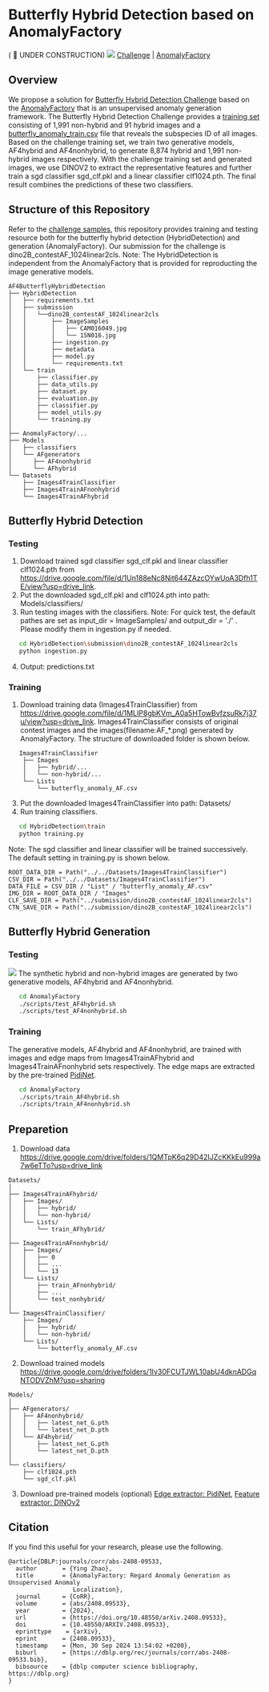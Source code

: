 # Butterfly Hybrid Detection based on AnomalyFactory
( :construction: UNDER CONSTRUCTION)
![](icons/teaser.png)
[Challenge](https://www.codabench.org/competitions/3764/) | [AnomalyFactory](https://arxiv.org/abs/2408.09533)
## Overview
We propose a solution for [Butterfly Hybrid Detection Challenge](https://www.codabench.org/competitions/3764/) based on the [AnomalyFactory](https://arxiv.org/abs/2408.09533) that is an unsupervised anomaly generation framework. The Butterfly Hybrid Detection Challenge provides a [training set](https://www.codabench.org/competitions/3764/#/pages-tab) consisting of 1,991 non-hybrid and 91 hybrid images and a [butterfly_anomaly_train.csv](https://github.com/Imageomics/HDR-anomaly-challenge/blob/main/files/butterfly_anomaly_train.csv) file that reveals the subspecies ID of all images. Based on the challenge training set, we train two generative models, AF4hybrid and AF4nonhybrid, to generate 8,874 hybrid and 1,991 non-hybrid images respectively. With the challenge training set and generated images, we use DINOV2 to extract the representative features and further train a sgd classifier sgd_clf.pkl and a linear classifier clf1024.pth. The final result combines the predictions of these two classifiers.
## Structure of this Repository
Refer to the [challenge samples](https://github.com/Imageomics/HDR-anomaly-challenge-sample), this repository provides training and testing resource both for the butterfly hybrid detection (HybridDetection) and generation (AnomalyFactory). Our submission for the challenge is dino2B_contestAF_1024linear2cls. 
Note: The HybridDetection is independent from the AnomalyFactory that is provided for reproducting the image generative models. 
```
AF4ButterflyHybridDetection
├── HybridDetection
│   ├── requirements.txt
│   ├── submission
│   │   └──dino2B_contestAF_1024linear2cls
│   │       ├── ImageSamples
│   │       │   ├── CAM016049.jpg
│   │       │   └── 15N016.jpg
│   │       ├── ingestion.py
│   │       ├── metadata
│   │       ├── model.py
│   │       └── requirements.txt
│   └── train
│       ├── classifier.py
│       ├── data_utils.py
│       ├── dataset.py
│       ├── evaluation.py
│       ├── classifier.py
│       ├── model_utils.py
│       └── training.py
│
├── AnomalyFactory/...
├── Models
│   ├── classifiers
│   └── AFgenerators
│      ├── AF4nonhybrid
│      └── AFhybrid
└── Datasets
    ├── Images4TrainClassifier
    ├── Images4TrainAFnonhybrid
    └── Images4TrainAFhybrid
```
## Butterfly Hybrid Detection
### Testing 
1. Download trained sgd classifier sgd_clf.pkl and linear classifier clf1024.pth from https://drive.google.com/file/d/1Un188eNc8Nit644ZAzcOYwUoA3Dfh1TE/view?usp=drive_link.
2. Put the downloaded sgd_clf.pkl and clf1024.pth into path: Models/classifiers/
3. Run testing images with the classifiers. Note: For quick test, the default pathes are set as input_dir = ImageSamples/ and output_dir = './' . Please modify them in ingestion.py if needed.
```bash
   cd HybridDetection\submission\dino2B_contestAF_1024linear2cls
   python ingestion.py
```
4. Output: predictions.txt
### Training
1. Download training data (Images4TrainClassifier) from https://drive.google.com/file/d/1MLIP8gbKVm_A0a5HTowBvfzsuRk7j37u/view?usp=drive_link. Images4TrainClassifier consists of original contest images and the images(filename:AF_*.png) generated by AnomalyFactory. The structure of downloaded folder is shown below. 
```
   Images4TrainClassifier
    ├── Images
    │   ├── hybrid/...
    │   └── non-hybrid/...
    └── Lists
        └── butterfly_anomaly_AF.csv
```
3. Put the downloaded Images4TrainClassifier into path: Datasets/
4. Run training classifiers.
```bash
   cd HybridDetection\train
   python training.py
```
Note: The sgd classifier and linear classifier will be trained successively.
The default setting in training.py is shown below.
```
ROOT_DATA_DIR = Path("../../Datasets/Images4TrainClassifier")
CSV_DIR = Path("../../Datasets/Images4TrainClassifier")
DATA_FILE = CSV_DIR / "List" / "butterfly_anomaly_AF.csv"  
IMG_DIR = ROOT_DATA_DIR / "Images"
CLF_SAVE_DIR = Path("../submission/dino2B_contestAF_1024linear2cls") 
CTN_SAVE_DIR = Path("../submission/dino2B_contestAF_1024linear2cls")
```
## Butterfly Hybrid Generation
### Testing
![](icons/synthetic-hybrid.png)
The synthetic hybrid and non-hybrid images are generated by two generative models, AF4hybrid and AF4nonhybrid.
```bash
   cd AnomalyFactory
   ./scripts/test_AF4hybrid.sh
   ./scripts/test_AF4nonhybrid.sh
```
### Training
The generative models, AF4hybrid and AF4nonhybrid, are trained with images and edge maps from Images4TrainAFhybrid and Images4TrainAFnonhybrid sets respectively. 
The edge maps are extracted by the pre-trained [PidiNet](https://github.com/hellozhuo/pidinet).
```bash
   cd AnomalyFactory
   ./scripts/train_AF4hybrid.sh
   ./scripts/train_AF4nonhybrid.sh
```
## Preparetion
1. Download data
   https://drive.google.com/drive/folders/1QMTpK6q29D42IJZcKKkEu999a7w6eTTo?usp=drive_link
```   
Datasets/
│
├── Images4TrainAFhybrid/
│   ├── Images/
│   │   ├── hybrid/
│   │   └── non-hybrid/
│   └── Lists/
│       └── train_AFhybrid/
│
├── Images4TrainAFnonhybrid/
│   ├── Images/
│   │   ├── 0
│   │   ├── ...
│   │   └── 13
│   └── Lists/
│       ├── train_AFnonhybrid/
│       ├── ...
│       └── test_nonhybrid/
│
└── Images4TrainClassifier/
    ├── Images/
    │   ├── hybrid/
    │   └── non-hybrid/
    └── Lists/
        └── butterfly_anomaly_AF.csv
```

2. Download trained models
   https://drive.google.com/drive/folders/1Iv30FCUTJWL10abU4dknADGqNTODVZhM?usp=sharing
```
Models/
│
├── AFgenerators/
│   ├── AF4nonhybrid/
│   │   ├── latest_net_G.pth
│   │   └── latest_net_D.pth
│   └── AF4hybrid/
│       ├── latest_net_G.pth
│       └── latest_net_D.pth
│
└── classifiers/
    ├── clf1024.pth
    └── sgd_clf.pkl
```
3. Download pre-trained models (optional)
   [Edge extractor: PidiNet](https://github.com/hellozhuo/pidinet), [Feature extractor: DINOv2](https://github.com/facebookresearch/dinov2)

## Citation
If you find this useful for your research, please use the following.

```
@article{DBLP:journals/corr/abs-2408-09533,
  author       = {Ying Zhao},
  title        = {AnomalyFactory: Regard Anomaly Generation as Unsupervised Anomaly
                  Localization},
  journal      = {CoRR},
  volume       = {abs/2408.09533},
  year         = {2024},
  url          = {https://doi.org/10.48550/arXiv.2408.09533},
  doi          = {10.48550/ARXIV.2408.09533},
  eprinttype    = {arXiv},
  eprint       = {2408.09533},
  timestamp    = {Mon, 30 Sep 2024 13:54:02 +0200},
  biburl       = {https://dblp.org/rec/journals/corr/abs-2408-09533.bib},
  bibsource    = {dblp computer science bibliography, https://dblp.org}
}
```
